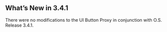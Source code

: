 
## What’s New in 3.4.1

There were no modifications to the UI Button Proxy in conjunction with O.S. Release 3.4.1.